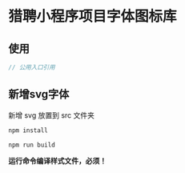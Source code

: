
# 猎聘小程序项目字体图标库

## 使用

```javascript
// 公用入口引用
```

## 新增svg字体

新增 svg 放置到 src 文件夹

```bash
npm install

npm run build
```

**运行命令编译样式文件，必须！**